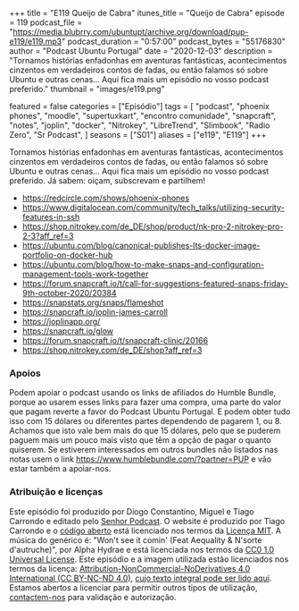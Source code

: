 +++
title = "E119 Queijo de Cabra"
itunes_title = "Queijo de Cabra"
episode = 119
podcast_file = "https://media.blubrry.com/ubuntupt/archive.org/download/pup-e119/e119.mp3"
podcast_duration = "0:57:00"
podcast_bytes = "55176830"
author = "Podcast Ubuntu Portugal"
date = "2020-12-03"
description = "Tornamos histórias enfadonhas em aventuras fantásticas, acontecimentos cinzentos em verdadeiros contos de fadas, ou então falamos só sobre Ubuntu e outras cenas… Aqui fica mais um episódio no vosso podcast preferido."
thumbnail = "images/e119.png"

featured = false
categories = ["Episódio"]
tags = [
  "podcast",
  "phoenix phones",
  "moodle",
  "supertuxkart",
  "encontro comunidade",
  "snapcraft",
  "notes",
  "joplin",
  "docker",
  "Nitrokey",
  "LibreTrend",
  "Slimbook",
  "Radio Zero",
  "Sr Podcast",
]
seasons = ["S01"]
aliases = ["e119", "E119"]
+++

Tornamos histórias enfadonhas em aventuras fantásticas, acontecimentos cinzentos em verdadeiros contos de fadas, ou então falamos só sobre Ubuntu e outras cenas… Aqui fica mais um episódio no vosso podcast preferido.
Já sabem: oiçam, subscrevam e partilhem!

* https://redcircle.com/shows/phoenix-phones
* https://www.digitalocean.com/community/tech_talks/utilizing-security-features-in-ssh
* https://shop.nitrokey.com/de_DE/shop/product/nk-pro-2-nitrokey-pro-2-3?aff_ref=3
* https://ubuntu.com/blog/canonical-publishes-lts-docker-image-portfolio-on-docker-hub
* https://ubuntu.com/blog/how-to-make-snaps-and-configuration-management-tools-work-together
* https://forum.snapcraft.io/t/call-for-suggestions-featured-snaps-friday-9th-october-2020/20384
* https://snapstats.org/snaps/flameshot
* https://snapcraft.io/joplin-james-carroll
* https://joplinapp.org/
* https://snapcraft.io/glow
* https://forum.snapcraft.io/t/snapcraft-clinic/20166
* https://shop.nitrokey.com/de_DE/shop?aff_ref=3



### Apoios
Podem apoiar o podcast usando os links de afiliados do Humble Bundle, porque ao usarem esses links para fazer uma compra, uma parte do valor que pagam reverte a favor do Podcast Ubuntu Portugal.
E podem obter tudo isso com 15 dólares ou diferentes partes dependendo de pagarem 1, ou 8.
Achamos que isto vale bem mais do que 15 dólares, pelo que se puderem paguem mais um pouco mais visto que têm a opção de pagar o quanto quiserem.
Se estiverem interessados em outros bundles não listados nas notas usem o link https://www.humblebundle.com/?partner=PUP e vão estar também a apoiar-nos.

### Atribuição e licenças
Este episódio foi produzido por Diogo Constantino, Miguel e Tiago Carrondo e editado pelo [Senhor Podcast](https://senhorpodcast.pt/).
O website é produzido por Tiago Carrondo e o [código aberto](https://gitlab.com/podcastubuntuportugal/website) está licenciado nos termos da [Licença MIT](https://gitlab.com/podcastubuntuportugal/website/main/LICENSE).
A música do genérico é: "Won't see it comin' (Feat Aequality & N'sorte d'autruche)", por Alpha Hydrae e está licenciada nos termos da [CC0 1.0 Universal License](https://creativecommons.org/publicdomain/zero/1.0/).
Este episódio e a imagem utilizada estão licenciados nos termos da licença: [Attribution-NonCommercial-NoDerivatives 4.0 International (CC BY-NC-ND 4.0)](https://creativecommons.org/licenses/by-nc-nd/4.0/), [cujo texto integral pode ser lido aqui](https://creativecommons.org/licenses/by-nc-nd/4.0/legalcode). Estamos abertos a licenciar para permitir outros tipos de utilização, [contactem-nos](https://podcastubuntuportugal.org/contactos) para validação e autorização.

